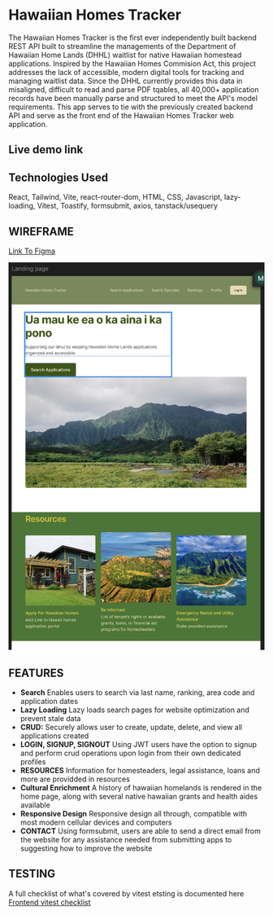 # Hawaiian Homes Tracker    
The Hawaiian Homes Tracker is the first ever independently built backend REST API built to streamline the managements of the Department of Hawaiian Home Lands (DHHL) waitlist for native Hawaiian homestead applications. 
Inspired by the Hawaiian Homes Commision Act, this project addresses the lack of accessible, modern digital tools for tracking and managing waitlist data. Since the DHHL currently provides this data in misaligned, difficult to read and parse PDF tqables, all 40,000+ application records have been manually parse and structured to meet the API's model requirements. 
This app serves to tie with the previously created backend API and serve as the front end of the Hawaiian Homes Tracker web application.

## Live demo link


## Technologies Used
React, Tailwind, Vite, react-router-dom, HTML, CSS, Javascript, lazy-loading, Vitest, Toastify, formsubmit, axios, tanstack/usequery

## WIREFRAME
[Link To Figma](https://www.figma.com/design/FHDxiXAG9o5T7hcL21rkSd/Hawaiian-Homes-Tracker-Frontend?node-id=0-1&t=rF6TZyf37axSCEBn-1)

![Landing Page](./frontend-hawaiianhomestracker/public/wireframe1.png)


## FEATURES
- **Search**
Enables users to search via last name, ranking, area code and application dates
- **Lazy Loading**
Lazy loads search pages for website optimization and prevent stale data
- **CRUD:**
Securely allows user to create, update, delete, and view all applications created
- **LOGIN, SIGNUP, SIGNOUT**
Using JWT users have the option to signup and perform crud operations upon login from their own dedicated profiles
- **RESOURCES**
Information for homesteaders, legal assistance, loans and more are providded in resources 
- **Cultural Enrichment**
A history of hawaiian homelands is rendered in the home page, along with several native hawaiian grants and health aides available
- **Responsive Design**
Responsive design all through, compatible with most modern cellular devices and computers
- **CONTACT**
Using formsubmit, users are able to send a direct email from the website for any assistance needed from submitting apps to suggesting how to improve the website


## TESTING
A full checklist of what's covered by vitest etsting is documented here
[Frontend vitest checklist](./frontend-hawaiianhomestracker/docs/frontend-test-plan.md)